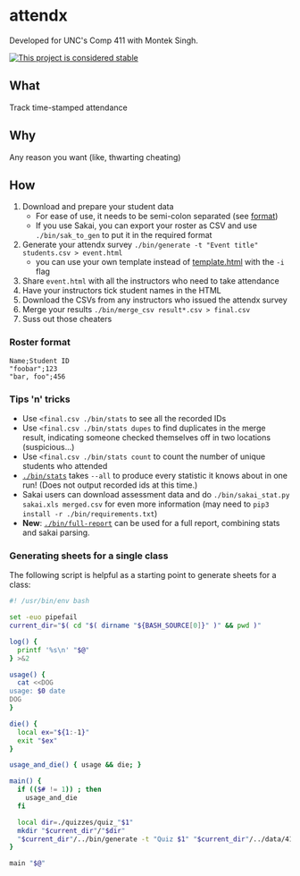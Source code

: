 # attendx

Developed for UNC's Comp 411 with Montek Singh.

[![This project is considered stable](https://img.shields.io/badge/status-stable-success.svg)](https://benknoble.github.io/status/stable/)

## What

Track time-stamped attendance

## Why

Any reason you want (like, thwarting cheating)

## How

1. Download and prepare your student data
   - For ease of use, it needs to be semi-colon separated (see [format](#roster-format))
   - If you use Sakai, you can export your roster as CSV and use
     `./bin/sak_to_gen` to put it in the required format
1. Generate your attendx survey `./bin/generate -t "Event title" students.csv > event.html`
   - you can use your own template instead of [template.html](./template.html)
     with the `-i` flag
1. Share `event.html` with all the instructors who need to take attendance
1. Have your instructors tick student names in the HTML
1. Download the CSVs from any instructors who issued the attendx survey
1. Merge your results `./bin/merge_csv result*.csv > final.csv`
1. Suss out those cheaters

### Roster format

```
Name;Student ID
"foobar";123
"bar, foo";456
```

### Tips 'n' tricks

- Use `<final.csv ./bin/stats` to see all the recorded IDs
- Use `<final.csv ./bin/stats dupes` to find duplicates in the merge result,
  indicating someone checked themselves off in two locations (suspicious...)
- Use `<final.csv ./bin/stats count` to count the number of unique students who
  attended
- [`./bin/stats`](./bin/stats) takes `--all` to produce every statistic it knows
  about in one run! (Does not output recorded ids at this time.)
- Sakai users can download assessment data and do `./bin/sakai_stat.py sakai.xls
  merged.csv` for even more information (may need to `pip3 install -r
  ./bin/requirements.txt`)
- **New**: [`./bin/full-report`](./bin/full-report) can be used for a full
  report, combining stats and sakai parsing.

### Generating sheets for a single class

The following script is helpful as a starting point to generate sheets for a
class:

```bash
#! /usr/bin/env bash

set -euo pipefail
current_dir="$( cd "$( dirname "${BASH_SOURCE[0]}" )" && pwd )"

log() {
  printf '%s\n' "$@"
} >&2

usage() {
  cat <<DOG
usage: $0 date
DOG
}

die() {
  local ex="${1:-1}"
  exit "$ex"
}

usage_and_die() { usage && die; }

main() {
  if (($# != 1)) ; then
    usage_and_die
  fi

  local dir=./quizzes/quiz_"$1"
  mkdir "$current_dir"/"$dir"
  "$current_dir"/../bin/generate -t "Quiz $1" "$current_dir"/../data/411-students.csv > "$dir"/quiz.html
}

main "$@"
```
